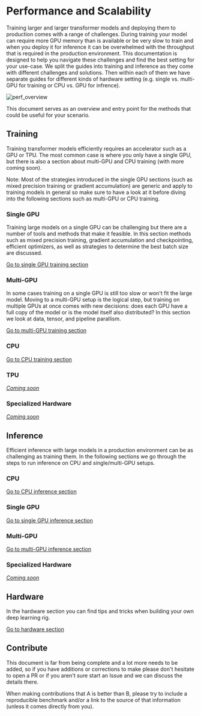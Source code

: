 <!---
Copyright 2021 The HuggingFace Team. All rights reserved.

Licensed under the Apache License, Version 2.0 (the "License");
you may not use this file except in compliance with the License.
You may obtain a copy of the License at

    http://www.apache.org/licenses/LICENSE-2.0

Unless required by applicable law or agreed to in writing, software
distributed under the License is distributed on an "AS IS" BASIS,
WITHOUT WARRANTIES OR CONDITIONS OF ANY KIND, either express or implied.
See the License for the specific language governing permissions and
limitations under the License.

⚠️ Note that this file is in Markdown but contain specific syntax for our doc-builder (similar to MDX) that may not be
rendered properly in your Markdown viewer.

-->

# Performance and Scalability

Training larger and larger transformer models and deploying them to production comes with a range of challenges. During training your model can require more GPU memory than is available or be very slow to train and when you deploy it for inference it can be overwhelmed with the throughput that is required in the production environment. This documentation is designed to help you navigate these challenges and find the best setting for your use-case. We split the guides into training and inference as they come with different challenges and solutions. Then within each of them we have separate guides for different kinds of hardware setting (e.g. single vs. multi-GPU for training or CPU vs. GPU for infrence).

![perf_overview](https://huggingface.co/datasets/huggingface/documentation-images/resolve/main/perf_overview.png)

This document serves as an overview and entry point for the methods that could be useful for your scenario.

## Training

Training transformer models efficiently requires an accelerator such as a GPU or TPU. The most common case is where you only have a single GPU, but there is also a section about multi-GPU and CPU training (with more coming soon).

<Tip>

 Note: Most of the strategies introduced in the single GPU sections (such as mixed precision training or gradient accumulation) are generic and apply to training models in general so make sure to have a look at it before diving into the following sections such as multi-GPU or CPU training.

</Tip>

### Single GPU

Training large models on a single GPU can be challenging but there are a number of tools and methods that make it feasible. In this section methods such as mixed precision training, gradient accumulation and checkpointing, efficient optimizers, as well as strategies to determine the best batch size are discussed.

[Go to single GPU training section](perf_train_gpu_one)

### Multi-GPU

In some cases training on a single GPU is still too slow or won't fit the large model. Moving to a multi-GPU setup is the logical step, but training on multiple GPUs at once comes with new decisions: does each GPU have a full copy of the model or is the model itself also distributed? In this section we look at data, tensor, and pipeline parallism.

[Go to multi-GPU training section](perf_train_gpu_many)

### CPU


[Go to CPU training section](perf_train_cpu)


### TPU

[_Coming soon_](perf_train_tpu)

### Specialized Hardware

[_Coming soon_](perf_train_special)

## Inference

Efficient inference with large models in a production environment can be as challenging as training them. In the following sections we go through the steps to run inference on CPU and single/multi-GPU setups.

### CPU

[Go to CPU inference section](perf_infer_cpu)

### Single GPU

[Go to single GPU inference section](perf_infer_gpu_one)

### Multi-GPU

[Go to multi-GPU inference section](perf_infer_gpu_many)

### Specialized Hardware

[_Coming soon_](perf_infer_special)

## Hardware

In the hardware section you can find tips and tricks when building your own deep learning rig.

[Go to hardware section](perf_hardware)


## Contribute

This document is far from being complete and a lot more needs to be added, so if you have additions or corrections to make please don't hesitate to open a PR or if you aren't sure start an Issue and we can discuss the details there.

When making contributions that A is better than B, please try to include a reproducible benchmark and/or a link to the source of that information (unless it comes directly from you).
